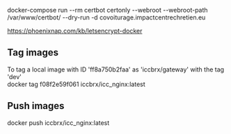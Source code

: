 docker-compose run --rm certbot certonly --webroot --webroot-path /var/www/certbot/ --dry-run -d covoiturage.impactcentrechretien.eu



https://phoenixnap.com/kb/letsencrypt-docker



## Tag images
To tag a local image with ID 'ff8a750b2faa' as 'iccbrx/gateway' with the tag 'dev'  
docker tag f08f2e59f061 iccbrx/icc_nginx:latest

## Push images
docker push iccbrx/icc_nginx:latest